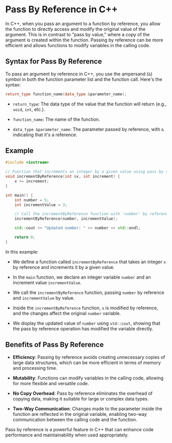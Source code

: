 
# Pass By Reference in C++

In C++, when you pass an argument to a function by reference, you allow the function to directly access and modify the original value of the argument. This is in contrast to "pass by value," where a copy of the argument is created within the function. Passing by reference can be more efficient and allows functions to modify variables in the calling code.

## Syntax for Pass By Reference

To pass an argument by reference in C++, you use the ampersand (`&`) symbol in both the function parameter list and the function call. Here's the syntax:

```cpp
return_type function_name(data_type &parameter_name);
```

- `return_type`: The data type of the value that the function will return (e.g., `void`, `int`, etc.).

- `function_name`: The name of the function.

- `data_type &parameter_name`: The parameter passed by reference, with `&` indicating that it's a reference.

## Example

```cpp
#include <iostream>

// Function that increments an integer by a given value using pass by reference
void incrementByReference(int &x, int increment) {
    x += increment;
}

int main() {
    int number = 5;
    int incrementValue = 3;

    // Call the incrementByReference function with 'number' by reference
    incrementByReference(number, incrementValue);

    std::cout << "Updated number: " << number << std::endl;

    return 0;
}
```

In this example:

- We define a function called `incrementByReference` that takes an integer `x` by reference and increments it by a given value.

- In the `main` function, we declare an integer variable `number` and an increment value `incrementValue`.

- We call the `incrementByReference` function, passing `number` by reference and `incrementValue` by value.

- Inside the `incrementByReference` function, `x` is modified by reference, and the changes affect the original `number` variable.

- We display the updated value of `number` using `std::cout`, showing that the pass by reference operation has modified the variable directly.

## Benefits of Pass By Reference

- **Efficiency**: Passing by reference avoids creating unnecessary copies of large data structures, which can be more efficient in terms of memory and processing time.

- **Mutability**: Functions can modify variables in the calling code, allowing for more flexible and versatile code.

- **No Copy Overhead**: Pass by reference eliminates the overhead of copying data, making it suitable for large or complex data types.

- **Two-Way Communication**: Changes made to the parameter inside the function are reflected in the original variable, enabling two-way communication between the calling code and the function.

Pass by reference is a powerful feature in C++ that can enhance code performance and maintainability when used appropriately.
